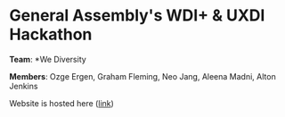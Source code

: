 # General Assembly's WDI+ & UXDI Hackathon

__Team__: *We Diversity

__Members__: Ozge Ergen, Graham Fleming, Neo Jang, Aleena Madni, Alton Jenkins

Website is hosted here ([link](https://njang.github.io/GA-hackathon/))
